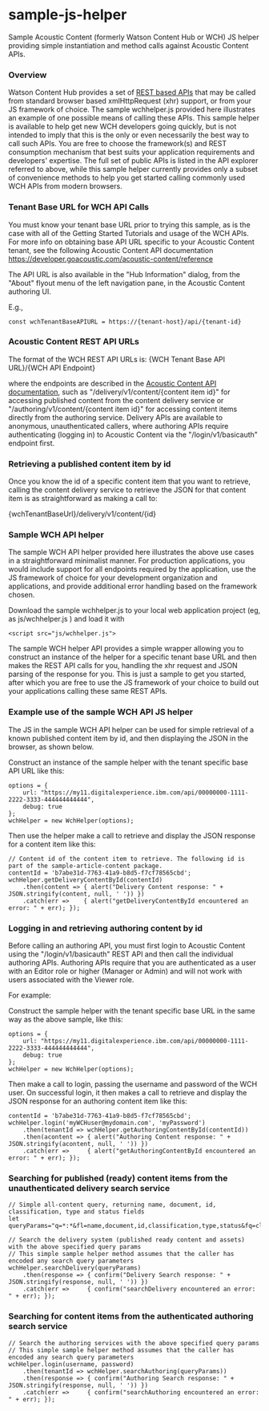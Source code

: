 # sample-js-helper
Sample Acoustic Content (formerly Watson Content Hub or WCH) JS helper providing simple instantiation and method calls against Acoustic Content APIs.

### Overview
Watson Content Hub provides a set of [REST based APIs](https://developer.goacoustic.com/acoustic-content/reference) that may be called from standard browser based xmlHttpRequest (xhr) support, or from your JS framework of choice.   The sample wchhelper.js provided here illustrates an example of one possible means of calling these APIs.  This sample helper is available to help get new WCH developers going quickly, but is not intended to imply that this is the only or even necessarily the best way to call such APIs.  You are free to choose the framework(s) and REST consumption mechanism that best suits your application requirements and developers' expertise.   The full set of public APIs is listed in the API explorer referred to above, while this sample helper currently provides only a subset of convenience methods to help you get started calling commonly used WCH APIs from modern browsers.


### Tenant Base URL for WCH API Calls
You must know your tenant base URL prior to trying this sample, as is the case with all of the Getting Started Tutorials and usage of the WCH APIs.   For more info on obtaining base API URL specific to your Acoustic Content tenant, see the following Acoustic Content API documentation https://developer.goacoustic.com/acoustic-content/reference

The API URL is also available in the "Hub Information" dialog, from the "About" flyout menu of the left navigation pane, in the Acoustic Content authoring UI.

E.g.,
```
const wchTenantBaseAPIURL = https://{tenant-host}/api/{tenant-id}
```

### Acoustic Content REST API URLs

The format of the WCH REST API URLs is:
  {WCH Tenant Base API URL}/{WCH API Endpoint}

where the endpoints are described in the [Acoustic Content API documentation](https://developer.goacoustic.com/acoustic-content/reference),  such as "/delivery/v1/content/{content item id}" for accessing published content from the content delivery service or "/authoring/v1/content/{content item id}" for accessing content items directly from the authoring service.   Delivery APIs are available to anonymous, unauthenticated callers, where authoring APIs require authenticating (logging in) to Acoustic Content via the "/login/v1/basicauth" endpoint first.

### Retrieving a published content item by id

Once you know the id of a specific content item that you want to retrieve, calling the content delivery service to retrieve the JSON for that content item is as straightforward as making a call to:

  {wchTenantBaseUrl}/delivery/v1/content/{id}

### Sample WCH API helper

The sample WCH API helper provided here illustrates the above use cases in a straightforward minimalist manner.  For production applications, you would include support for all endpoints required by the application, use the JS framework of choice for your development organization and applications, and provide additional error handling based on the framework chosen.

Download the sample wchhelper.js to your local web application project (eg, as js/wchhelper.js ) and load it with

`<script src="js/wchhelper.js">`

The sample WCH helper API provides a simple wrapper allowing you to construct an instance of the helper for a specific tenant base URL and then makes the REST API calls for you, handling the xhr request and JSON parsing of the response for you.  This is just a sample to get you started,  after which you are free to use the JS framework of your choice to build out your applications calling these same REST APIs.

### Example use of the sample WCH API JS helper

The JS in the sample WCH API helper can be used for simple retrieval of a known published content item by id, and then displaying the JSON in the browser, as shown below.

Construct an instance of the sample helper with the tenant specific base API URL like this:

    options = {
        url: "https://my11.digitalexperience.ibm.com/api/00000000-1111-2222-3333-444444444444",
        debug: true
    };
    wchHelper = new WchHelper(options);

Then use the helper make a call to retrieve and display the JSON response for a content item like this:

    // Content id of the content item to retrieve. The following id is part of the sample-article-content package.
    contentId = 'b7abe31d-7763-41a9-b8d5-f7cf78565cbd';
    wchHelper.getDeliveryContentById(contentId)
        .then(content => { alert("Delivery Content response: " + JSON.stringify(content, null, ' ')) })
        .catch(err =>    { alert("getDeliveryContentById encountered an error: " + err); });

### Logging in and retrieving authoring content by id

Before calling an authoring API, you must first login to Acoustic Content using the "/login/v1/basicauth" REST API and then call the individual authoring APIs.  Authoring APIs require that you are authenticated as a user with an Editor role or higher (Manager or Admin) and will not work with users associated with the Viewer role.

For example:

Construct the sample helper with the tenant specific base URL in the same way as the above sample, like this:

    options = {
        url: "https://my11.digitalexperience.ibm.com/api/00000000-1111-2222-3333-444444444444",
        debug: true
    };
    wchHelper = new WchHelper(options);

Then make a call to login, passing the username and password of the WCH user. On successful login, it then makes a call to retrieve and display the JSON response for an authoring content item like this:

    contentId = 'b7abe31d-7763-41a9-b8d5-f7cf78565cbd';
    wchHelper.login('myWCHuser@mydomain.com', 'myPassword')
        .then(tenantId => wchHelper.getAuthoringContentById(contentId))
        .then(acontent => { alert("Authoring Content response: " + JSON.stringify(acontent, null, ' ')) })
        .catch(err =>     { alert("getAuthoringContentById encountered an error: " + err); });


### Searching for published (ready) content items from the unauthenticated delivery search service

    // Simple all-content query, returning name, document, id, classification, type and status fields
    let queryParams="q=*:*&fl=name,document,id,classification,type,status&fq=classification:content";

    // Search the delivery system (published ready content and assets) with the above specified query params
    // This simple sample helper method assumes that the caller has encoded any search query parameters
    wchHelper.searchDelivery(queryParams)
        .then(response => { confirm("Delivery Search response: " + JSON.stringify(response, null, ' ')) })
        .catch(err =>     { confirm("searchDelivery encountered an error: " + err); });

### Searching for content items from the authenticated authoring search service

    // Search the authoring services with the above specified query params
    // This simple sample helper method assumes that the caller has encoded any search query parameters
    wchHelper.login(username, password)
        .then(tenantId => wchHelper.searchAuthoring(queryParams))
        .then(response => { confirm("Authoring Search response: " + JSON.stringify(response, null, ' ')) })
        .catch(err =>     { confirm("searchAuthoring encountered an error: " + err); });
